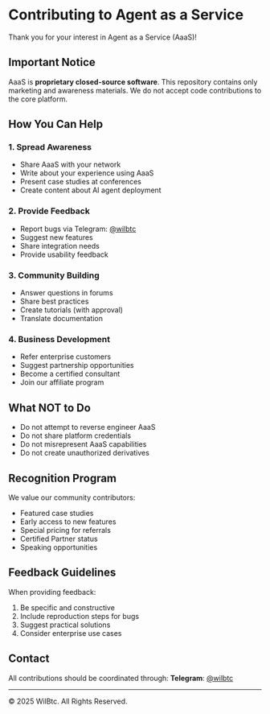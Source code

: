 # Contributing to Agent as a Service

Thank you for your interest in Agent as a Service (AaaS)!

## Important Notice

AaaS is **proprietary closed-source software**. This repository contains only marketing and awareness materials. We do not accept code contributions to the core platform.

## How You Can Help

### 1. Spread Awareness
- Share AaaS with your network
- Write about your experience using AaaS
- Present case studies at conferences
- Create content about AI agent deployment

### 2. Provide Feedback
- Report bugs via Telegram: [@wilbtc](https://t.me/wilbtc)
- Suggest new features
- Share integration needs
- Provide usability feedback

### 3. Community Building
- Answer questions in forums
- Share best practices
- Create tutorials (with approval)
- Translate documentation

### 4. Business Development
- Refer enterprise customers
- Suggest partnership opportunities
- Become a certified consultant
- Join our affiliate program

## What NOT to Do

- Do not attempt to reverse engineer AaaS
- Do not share platform credentials
- Do not misrepresent AaaS capabilities
- Do not create unauthorized derivatives

## Recognition Program

We value our community contributors:
- Featured case studies
- Early access to new features
- Special pricing for referrals
- Certified Partner status
- Speaking opportunities

## Feedback Guidelines

When providing feedback:
1. Be specific and constructive
2. Include reproduction steps for bugs
3. Suggest practical solutions
4. Consider enterprise use cases

## Contact

All contributions should be coordinated through:
**Telegram**: [@wilbtc](https://t.me/wilbtc)

---

© 2025 WilBtc. All Rights Reserved.